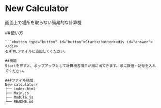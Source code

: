 # New Calculator
画面上で場所を取らない簡易的な計算機

##使い方
```<script type="module" src="https://shisakankoy.github.io/New-calculator/Main.js"></script>
```<button type="button" id="button">Start</button><div id="answer"></div>
をHTMLファイルに追加してください。

##機能
Startを押すと、ポップアップとして計算機各項目が順に出てきます。順に数値・記号を入れてください。

###ファイル構成
New‑calculator/
├── index.html
├── Main.js
├── Module.js
└── README.md
